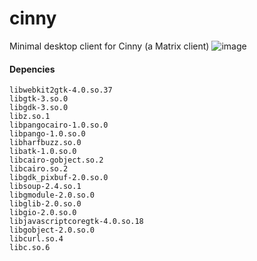 # cinny
Minimal desktop client for Cinny (a Matrix client)
![image](https://user-images.githubusercontent.com/18449778/208160120-df61dd4e-ec80-4366-9976-b1c9e5c7856f.png)


#### Depencies
```
libwebkit2gtk-4.0.so.37
libgtk-3.so.0
libgdk-3.so.0
libz.so.1
libpangocairo-1.0.so.0
libpango-1.0.so.0
libharfbuzz.so.0
libatk-1.0.so.0
libcairo-gobject.so.2
libcairo.so.2
libgdk_pixbuf-2.0.so.0
libsoup-2.4.so.1
libgmodule-2.0.so.0
libglib-2.0.so.0
libgio-2.0.so.0
libjavascriptcoregtk-4.0.so.18
libgobject-2.0.so.0
libcurl.so.4
libc.so.6
```

